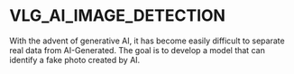 # VLG_AI_IMAGE_DETECTION
With the advent of generative AI, it has become easily difficult to separate real data from AI-Generated. The goal is to develop a model that can identify a fake photo created by AI.
